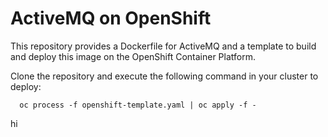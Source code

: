 # ActiveMQ on OpenShift
This repository provides a Dockerfile for ActiveMQ and a template to build and deploy this image on the OpenShift Container Platform. 

Clone the repository and execute the following command in your cluster to deploy:
``` 
  oc process -f openshift-template.yaml | oc apply -f - 
``` 

hi
